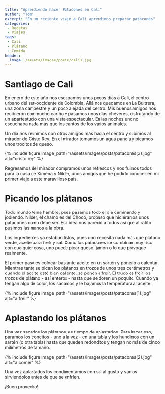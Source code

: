 ```yaml
---
title: "Aprendiendo hacer Patacones en Cali"
author: "Tom"
excerpt: "En un reciente viaje a Cali aprendimos preparar patacones"
categories:
 - Recetas
 - Viajes
tags: 
 - Cali
 - Plátano
 - Comida
header:
  image: /assets/images/posts/cali1.jpg
---
```


# Santiago de Cali

En enero de este año nos escapamos unos pocos días a Cali, el centro urbano del sur-occidente de Colombia. Allá nos quedamos en La Buitrera, una zona campestre y un poco alejada del centro. Mis buenos amigos nos recibieron con mucho cariño y pasamos unos días chéveres, disfrutando de un apartestudio con una vista espectacular. En las noches uno no escuchaba nada más que los cantos de los varios animales.

Un día nos reunimos con otros amigos más hacia el centro y subimos al mirador de Cristo Rey. En el mirador tomamos un agua panela y picamos unos trocitos de queso.  

{% include figure image_path="/assets/images/posts/patacones(3).jpg" alt="cristo rey" %} 

Regresamos del mirador compramos unos refrescos y nos fuimos todos para la casa de Ximena y Nilder, unos amigos que he podido conocer en mi primer viaje a este maravilloso país.  

# Picando los plátanos

Todo mundo tenía hambre, pues pasamos todo el día caminando y jodiendo. Nilder, el chamo es del Chocó, propuso que hiciéramos unos patacones como debe ser. Esa idea nos pareció a todos así que al ratito pusimos las manos a la obra.

Los ingredientes ya estaban listos, pues uno necesita nada más que plátano verde, aceite para freír y sal. Como los patacones se combinan muy rico con cualquier cosa, uno puede picar queso, jamón o lo que provoque realmente.

El primer paso es colocar bastante aceite en un sartén y ponerlo a calentar. Mientras tanto se pican los plátanos en trozos de unos tres centímetros y cuando el aceite esté bien caliente, se ponen a freír. El truco es freír los trozos de plátano - así enteros - hasta que se doren un poquito. Cuando ya tengan algo de color, los sacamos y le bajamos la temperatura al aceite.  

{% include figure image_path="/assets/images/posts/patacones(1).jpg" alt="a freir" %} 

# Aplastando los plátanos

Una vez sacados los plátanos, es tiempo de aplastarlos. Para hacer eso, paramos los troncitos - uno a la vez - en una tabla y los hundimos con un sartén (o otra tabla) hasta que queden redonditos y tengan no más de cinco milímetros de tamaño. 

{% include figure image_path="/assets/images/posts/patacones(2).jpg" alt="a comer" %} 

Una vez aplastados los condimentamos con sal al gusto y vamos sirviendolos antes de que se enfríen.

¡Buen provecho!